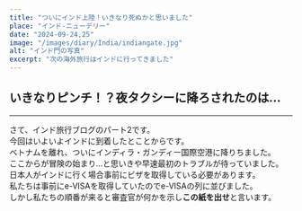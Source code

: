 ```yaml
---
title: "ついにインド上陸！いきなり死ぬかと思いました"
place: "インド-ニューデリー"
date: "2024-09-24,25"
image: "/images/diary/India/indiangate.jpg"
alt: "インド門の写真"
excerpt: "次の海外旅行はインドに行ってきました"
---
```


## いきなりピンチ！？夜タクシーに降ろされたのは...
---

さて、インド旅行ブログのパート2です。  
今回はいよいよインドに到着したとことからです。  
ベトナムを離れ、ついにインディラ・ガンディー国際空港に降りちました。  
ここからが冒険の始まり...と思いきや早速最初のトラブルが待っていました。  
日本人がインドに行く場合事前にビザを取得している必要があります。  
私たちは事前にe-VISAを取得していたのでe-VISAの列に並びました。  
しかし私たちの順番が来ると審査官が何かを示し**この紙を出せ**と言います。  